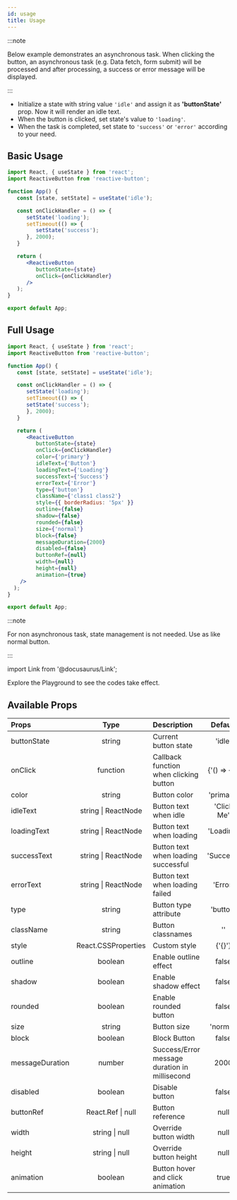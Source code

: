 ```yaml
---
id: usage
title: Usage
---
```


:::note

Below example demonstrates an asynchronous task. When clicking the button, an asynchronous task (e.g. Data fetch, form submit) will be processed and after processing, a success or error message will be displayed.

:::

- Initialize a state with string value <code>'idle'</code> and assign it as <strong>'buttonState'</strong> prop. Now it will render an idle text.
- When the button is clicked, set state's value to <code>'loading'</code>. 
- When the task is completed, set state to <code>'success'</code> or <code>'error'</code> according to your need.

## Basic Usage

```jsx 
import React, { useState } from 'react';
import ReactiveButton from 'reactive-button';

function App() {
   const [state, setState] = useState('idle');

   const onClickHandler = () => {
      setState('loading');
      setTimeout(() => {
         setState('success');
      }, 2000);
   }

   return (
      <ReactiveButton
         buttonState={state}
         onClick={onClickHandler}
      />
   );
}

export default App;
```

## Full Usage

```jsx 
import React, { useState } from 'react';
import ReactiveButton from 'reactive-button';

function App() {
   const [state, setState] = useState('idle');

   const onClickHandler = () => {
      setState('loading');
      setTimeout(() => {
      setState('success');
      }, 2000);
   }

   return (
      <ReactiveButton
         buttonState={state}
         onClick={onClickHandler}
         color={'primary'}
         idleText={'Button'}
         loadingText={'Loading'}
         successText={'Success'}
         errorText={'Error'}
         type={'button'}
         className={'class1 class2'}
         style={{ borderRadius: '5px' }}
         outline={false}
         shadow={false}
         rounded={false}
         size={'normal'}
         block={false}
         messageDuration={2000}
         disabled={false}
         buttonRef={null}
         width={null}
         height={null}
         animation={true}
    />
  );
}

export default App;
```

:::note

For non asynchronous task, state management is not needed. Use as like normal button.

:::

import Link from '@docusaurus/Link';

Explore the <Link to="/docs/Playground">Playground</Link> to see the codes take effect.

## Available Props 

<div className="z-table-wrapper">
  <table>
   <thead>
      <tr>
         <th align="left">Props</th>
         <th align="center">Type</th>
         <th align="left">Description</th>
         <th align="center">Default</th>
      </tr>
   </thead>
   <tbody>
      <tr>
         <td align="left">buttonState</td>
         <td align="center">string</td>
         <td align="left">Current button state</td>
         <td align="center">'idle'</td>
      </tr>
      <tr>
         <td align="left">onClick</td>
         <td align="center">function</td>
         <td align="left">Callback function when clicking button</td>
         <td align="center"> {'() => {}'} </td>
      </tr>
      <tr>
         <td align="left">color</td>
         <td align="center">string</td>
         <td align="left">Button color</td>
         <td align="center">'primary'</td>
      </tr>
      <tr>
         <td align="left">idleText</td>
         <td align="center">string | ReactNode</td>
         <td align="left">Button text when idle</td>
         <td align="center">'Click Me'</td>
      </tr>
      <tr>
         <td align="left">loadingText</td>
         <td align="center">string | ReactNode</td>
         <td align="left">Button text when loading</td>
         <td align="center">'Loading'</td>
      </tr>
      <tr>
         <td align="left">successText</td>
         <td align="center">string | ReactNode</td>
         <td align="left">Button text when loading successful</td>
         <td align="center">'Success'</td>
      </tr>
      <tr>
         <td align="left">errorText</td>
         <td align="center">string | ReactNode</td>
         <td align="left">Button text when loading failed</td>
         <td align="center">'Error'</td>
      </tr>
      <tr>
         <td align="left">type</td>
         <td align="center">string</td>
         <td align="left">Button type attribute</td>
         <td align="center">'button'</td>
      </tr>
      <tr>
         <td align="left">className</td>
         <td align="center">string</td>
         <td align="left">Button classnames</td>
         <td align="center">''</td>
      </tr>
      <tr>
         <td align="left">style</td>
         <td align="center">React.CSSProperties</td>
         <td align="left">Custom style</td>
         <td align="center">{'{}'}</td>
      </tr>
      <tr>
         <td align="left">outline</td>
         <td align="center">boolean</td>
         <td align="left">Enable outline effect</td>
         <td align="center">false</td>
      </tr>
      <tr>
         <td align="left">shadow</td>
         <td align="center">boolean</td>
         <td align="left">Enable shadow effect</td>
         <td align="center">false</td>
      </tr>
      <tr>
         <td align="left">rounded</td>
         <td align="center">boolean</td>
         <td align="left">Enable rounded button</td>
         <td align="center">false</td>
      </tr>
      <tr>
         <td align="left">size</td>
         <td align="center">string</td>
         <td align="left">Button size</td>
         <td align="center">'normal'</td>
      </tr>
      <tr>
         <td align="left">block</td>
         <td align="center">boolean</td>
         <td align="left">Block Button</td>
         <td align="center">false</td>
      </tr>
      <tr>
         <td align="left">messageDuration</td>
         <td align="center">number</td>
         <td align="left">Success/Error message duration in millisecond</td>
         <td align="center">2000</td>
      </tr>
      <tr>
         <td align="left">disabled</td>
         <td align="center">boolean</td>
         <td align="left">Disable button</td>
         <td align="center">false</td>
      </tr>
      <tr>
         <td align="left">buttonRef</td>
         <td align="center">React.Ref | null</td>
         <td align="left">Button reference</td>
         <td align="center">null</td>
      </tr>
      <tr>
         <td align="left">width</td>
         <td align="center">string | null</td>
         <td align="left">Override button width</td>
         <td align="center">null</td>
      </tr>
      <tr>
         <td align="left">height</td>
         <td align="center">string | null</td>
         <td align="left">Override button height</td>
         <td align="center">null</td>
      </tr>
      <tr>
         <td align="left">animation</td>
         <td align="center">boolean</td>
         <td align="left">Button hover and click animation</td>
         <td align="center">true</td>
      </tr>
   </tbody>
</table>
</div>
